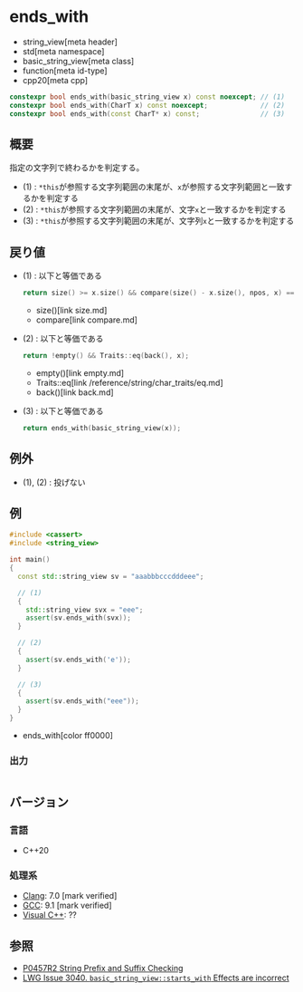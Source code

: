 # ends_with
* string_view[meta header]
* std[meta namespace]
* basic_string_view[meta class]
* function[meta id-type]
* cpp20[meta cpp]

```cpp
constexpr bool ends_with(basic_string_view x) const noexcept; // (1)
constexpr bool ends_with(CharT x) const noexcept;             // (2)
constexpr bool ends_with(const CharT* x) const;               // (3)
```

## 概要
指定の文字列で終わるかを判定する。

- (1) : `*this`が参照する文字列範囲の末尾が、`x`が参照する文字列範囲と一致するかを判定する
- (2) : `*this`が参照する文字列範囲の末尾が、文字`x`と一致するかを判定する
- (3) : `*this`が参照する文字列範囲の末尾が、文字列`x`と一致するかを判定する


## 戻り値
- (1) : 以下と等価である
    ```cpp
    return size() >= x.size() && compare(size() - x.size(), npos, x) == 0;
    ```
    * size()[link size.md]
    * compare[link compare.md]

- (2) : 以下と等価である
    ```cpp
    return !empty() && Traits::eq(back(), x);
    ```
    * empty()[link empty.md]
    * Traits::eq[link /reference/string/char_traits/eq.md]
    * back()[link back.md]

- (3) : 以下と等価である
    ```cpp
    return ends_with(basic_string_view(x));
    ```


## 例外
- (1), (2) : 投げない


## 例
```cpp example
#include <cassert>
#include <string_view>

int main()
{
  const std::string_view sv = "aaabbbcccdddeee";

  // (1)
  {
    std::string_view svx = "eee"; 
    assert(sv.ends_with(svx));
  }

  // (2)
  {
    assert(sv.ends_with('e'));
  }

  // (3)
  {
    assert(sv.ends_with("eee"));
  }
}
```
* ends_with[color ff0000]

### 出力
```
```

## バージョン
### 言語
- C++20

### 処理系
- [Clang](/implementation.md#clang): 7.0 [mark verified]
- [GCC](/implementation.md#gcc): 9.1 [mark verified]
- [Visual C++](/implementation.md#visual_cpp): ??

## 参照
- [P0457R2 String Prefix and Suffix Checking](http://www.open-std.org/jtc1/sc22/wg21/docs/papers/2017/p0457r2.html)
- [LWG Issue 3040. `basic_string_view::starts_with` Effects are incorrect](https://wg21.cmeerw.net/lwg/issue3040)

